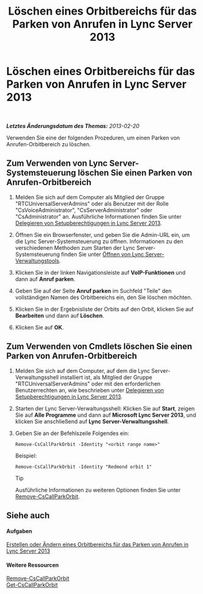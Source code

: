 ﻿---
title: Löschen eines Orbitbereichs für das Parken von Anrufen in Lync Server 2013
TOCTitle: Löschen eines Orbitbereichs für das Parken von Anrufen in Lync Server 2013
ms:assetid: 85e9f916-062d-450d-ac0a-aeaefc0f7cdc
ms:mtpsurl: https://technet.microsoft.com/de-de/library/Gg182546(v=OCS.15)
ms:contentKeyID: 49294643
ms.date: 05/19/2016
mtps_version: v=OCS.15
ms.translationtype: HT
---

# Löschen eines Orbitbereichs für das Parken von Anrufen in Lync Server 2013

 

_**Letztes Änderungsdatum des Themas:** 2013-02-20_

Verwenden Sie eine der folgenden Prozeduren, um einen Parken von Anrufen-Orbitbereich zu löschen.

## Zum Verwenden von Lync Server-Systemsteuerung löschen Sie einen Parken von Anrufen-Orbitbereich

1.  Melden Sie sich auf dem Computer als Mitglied der Gruppe "RTCUniversalServerAdmins" oder als Benutzer mit der Rolle "CsVoiceAdministrator", "CsServerAdministrator" oder "CsAdministrator" an. Ausführliche Informationen finden Sie unter [Delegieren von Setupberechtigungen in Lync Server 2013](lync-server-2013-delegate-setup-permissions.md).

2.  Öffnen Sie ein Browserfenster, und geben Sie die Admin-URL ein, um die Lync Server-Systemsteuerung zu öffnen. Informationen zu den verschiedenen Methoden zum Starten der Lync Server-Systemsteuerung finden Sie unter [Öffnen von Lync Server-Verwaltungstools](lync-server-2013-open-lync-server-administrative-tools.md).

3.  Klicken Sie in der linken Navigationsleiste auf **VoIP-Funktionen** und dann auf **Anruf parken**.

4.  Geben Sie auf der Seite **Anruf parken** im Suchfeld "Teile" den vollständigen Namen des Orbitbereichs ein, den Sie löschen möchten.

5.  Klicken Sie in der Ergebnisliste der Orbits auf den Orbit, klicken Sie auf **Bearbeiten** und dann auf **Löschen**.

6.  Klicken Sie auf **OK**.

## Zum Verwenden von Cmdlets löschen Sie einen Parken von Anrufen-Orbitbereich

1.  Melden Sie sich auf dem Computer, auf dem die Lync Server-Verwaltungsshell installiert ist, als Mitglied der Gruppe "RTCUniversalServerAdmins" oder mit den erforderlichen Benutzerrechten an, wie beschrieben unter [Delegieren von Setupberechtigungen in Lync Server 2013](lync-server-2013-delegate-setup-permissions.md).

2.  Starten der Lync Server-Verwaltungsshell: Klicken Sie auf **Start**, zeigen Sie auf **Alle Programme** und dann auf **Microsoft Lync Server 2013**, und klicken Sie anschließend auf **Lync Server-Verwaltungsshell**.

3.  Geben Sie an der Befehlszeile Folgendes ein:
    
        Remove-CsCallParkOrbit -Identity "<orbit range name>" 
    
    Beispiel:
    
        Remove-CsCallParkOrbit -Identity "Redmond orbit 1"
    

    > [!TIP]
    > Ausführliche Informationen zu weiteren Optionen finden Sie unter <A href="https://docs.microsoft.com/en-us/powershell/module/skype/Remove-CsCallParkOrbit">Remove-CsCallParkOrbit</A>.



## Siehe auch

#### Aufgaben

[Erstellen oder Ändern eines Orbitbereichs für das Parken von Anrufen in Lync Server 2013](lync-server-2013-create-or-modify-a-call-park-orbit-range.md)  

#### Weitere Ressourcen

[Remove-CsCallParkOrbit](https://docs.microsoft.com/en-us/powershell/module/skype/Remove-CsCallParkOrbit)  
[Get-CsCallParkOrbit](https://docs.microsoft.com/en-us/powershell/module/skype/Get-CsCallParkOrbit)

